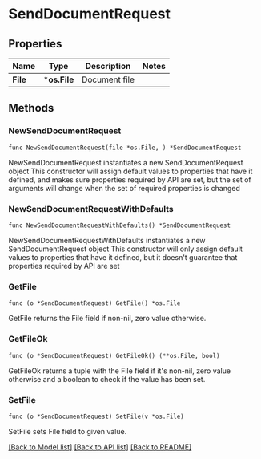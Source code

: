 # SendDocumentRequest

## Properties

Name | Type | Description | Notes
------------ | ------------- | ------------- | -------------
**File** | ***os.File** | Document file | 

## Methods

### NewSendDocumentRequest

`func NewSendDocumentRequest(file *os.File, ) *SendDocumentRequest`

NewSendDocumentRequest instantiates a new SendDocumentRequest object
This constructor will assign default values to properties that have it defined,
and makes sure properties required by API are set, but the set of arguments
will change when the set of required properties is changed

### NewSendDocumentRequestWithDefaults

`func NewSendDocumentRequestWithDefaults() *SendDocumentRequest`

NewSendDocumentRequestWithDefaults instantiates a new SendDocumentRequest object
This constructor will only assign default values to properties that have it defined,
but it doesn't guarantee that properties required by API are set

### GetFile

`func (o *SendDocumentRequest) GetFile() *os.File`

GetFile returns the File field if non-nil, zero value otherwise.

### GetFileOk

`func (o *SendDocumentRequest) GetFileOk() (**os.File, bool)`

GetFileOk returns a tuple with the File field if it's non-nil, zero value otherwise
and a boolean to check if the value has been set.

### SetFile

`func (o *SendDocumentRequest) SetFile(v *os.File)`

SetFile sets File field to given value.



[[Back to Model list]](../README.md#documentation-for-models) [[Back to API list]](../README.md#documentation-for-api-endpoints) [[Back to README]](../README.md)


